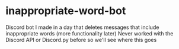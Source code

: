 # inappropriate-word-bot
Discord bot I made in a day that deletes messages that include inappropriate words (more functionality later)
Never worked with the Discord API or Discord.py before so we'll see where this goes
